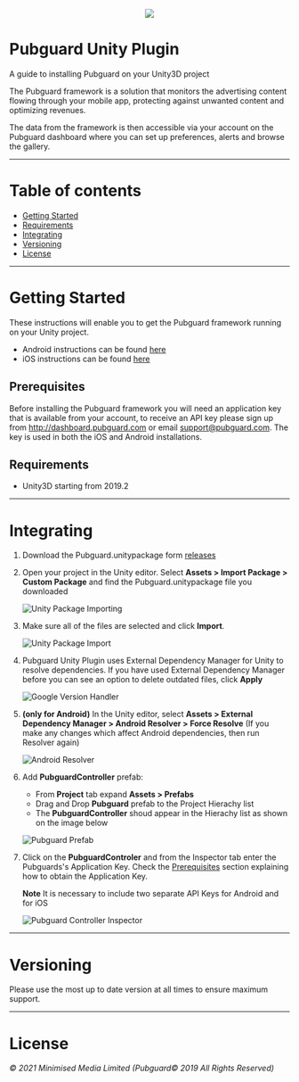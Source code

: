 <p align="center">
  <img src="images/pg-logo.png"/>
</p>

# Pubguard Unity Plugin

A guide to installing Pubguard on your Unity3D project

The Pubguard framework is a solution that monitors the advertising content flowing through your mobile app, protecting against unwanted content and optimizing revenues.

The data from the framework is then accessible via your account on the Pubguard dashboard where you can set up preferences, alerts and browse the gallery.

---

# Table of contents

- [Getting Started](#getting-started)
- [Requirements](#requirements)
- [Integrating](#integrating)
- [Versioning](#versioning)
- [License](#license)

---

# Getting Started

These instructions will enable you to get the Pubguard framework running on your Unity project.
- Android instructions can be found [here](https://github.com/bidstack-group/pubguard-sdk-android)  
- iOS instructions can be found [here](https://github.com/bidstack-group/pubguard-sdk-ios)

## Prerequisites

Before installing the Pubguard framework you will need an application key that is available from your account, to receive an API key please sign up from http://dashboard.pubguard.com or email support@pubguard.com. The key is used in both the iOS and Android installations.

## Requirements

- Unity3D starting from 2019.2

---

# Integrating

1. Download the Pubguard.unitypackage form [releases](https://github.com/bidstack-group/pubguard-unity-plugin/releases)

1. Open your project in the Unity editor. Select **Assets > Import Package > Custom Package** and find the Pubguard.unitypackage file you downloaded

    ![Unity Package Importing](images/unity-package-importing.png)

2. Make sure all of the files are selected and click **Import**.

    ![Unity Package Import](images/unity-package-import.png)

3. Pubguard Unity Plugin uses External Dependency Manager for Unity to resolve dependencies. If you have used External Dependency Manager before you can see an option to delete outdated files, click **Apply**

    ![Google Version Handler](images/google-version-handler.png)

4. **(only for Android)** In the Unity editor, select **Assets > External Dependency Manager > Android Resolver > Force Resolve** (If you make any changes which affect Android dependencies, then run Resolver again)

    ![Android Resolver](images/android-resolver.png)

5. Add **PubguardController** prefab:
    - From **Project** tab expand **Assets > Prefabs**
    - Drag and Drop **Pubguard** prefab to the Project Hierachy list
    - The **PubguardController** shoud appear in the Hierachy list as shown on the image below

    ![Pubguard Prefab](images/pubguard-prefab.png)

6. Click on the **PubguardControler** and from the Inspector tab enter the Pubguards's Application Key.
   Check the [Prerequisites](#Prerequisites) section explaining how to obtain the Application Key.
   
   **Note** It is necessary to include two separate API Keys for Android and for iOS

    ![Pubguard Controller Inspector](images/pubguard-controller-inspector.png)

---

# Versioning

Please use the most up to date version at all times to ensure maximum support.

---

# License

_© 2021 Minimised Media Limited (Pubguard© 2019 All Rights Reserved)_
